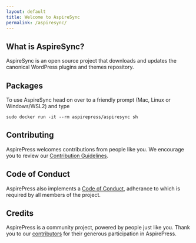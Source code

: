 ```yaml
---
layout: default
title: Welcome to AspireSync
permalink: /aspiresync/
---
```


## What is AspireSync?

AspireSync is an open source project that downloads and updates the canonical WordPress plugins and themes repository.

## Packages

To use AspireSync head on over to a friendly prompt (Mac, Linux or Windows/WSL2) and type

`sudo docker run -it --rm aspirepress/aspiresync sh`

## Contributing

AspirePress welcomes contributions from people like you. We encourage you to review
our [Contribution Guidelines](https://github.com/aspirepress/.github/blob/main/CONTRIBUTING.md).

## Code of Conduct

AspirePress also implements a [Code of Conduct](https://github.com/aspirepress/.github/blob/main/CODE_OF_CONDUCT.md),
adherance to which is required by all members of the project.

## Credits

AspirePress is a community project, powered by people just like you. Thank you to
our [contributors](https://github.com/aspirepress/.github/blob/main/CREDITS.md) for their generous participation in
AspirePress.



